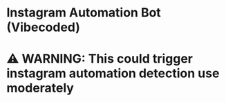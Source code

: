 # Instagram Automation Bot (Vibecoded)
# ⚠️ WARNING: This could trigger instagram automation detection use moderately
